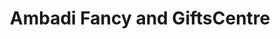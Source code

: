 ---
title: "Ambadi Fancy and GiftsCentre"
url: /thiruvananthapuram/ambadi-fancy-and-giftscentre/
shop: Andenken
---